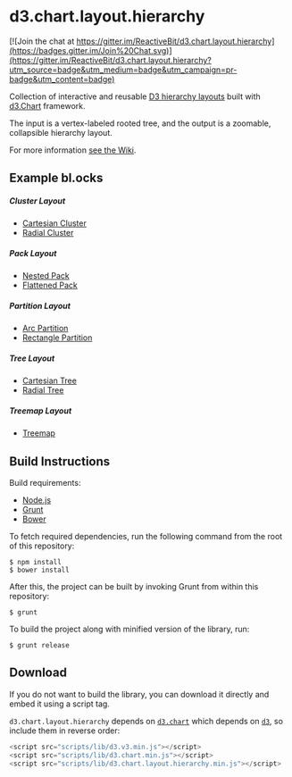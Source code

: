 
# d3.chart.layout.hierarchy

[![Join the chat at https://gitter.im/ReactiveBit/d3.chart.layout.hierarchy](https://badges.gitter.im/Join%20Chat.svg)](https://gitter.im/ReactiveBit/d3.chart.layout.hierarchy?utm_source=badge&utm_medium=badge&utm_campaign=pr-badge&utm_content=badge)

Collection of interactive and reusable [D3 hierarchy layouts](https://github.com/mbostock/d3/wiki/Hierarchy-Layout) built with [d3.Chart](http://misoproject.com/d3-chart/) framework.


The input is a vertex-labeled rooted tree, and the output is a zoomable, collapsible hierarchy layout.

For more information [see the Wiki](https://github.com/bansaghi/d3.chart.layout.hierarchy/wiki).

## Example bl.ocks

##### Cluster Layout
* [Cartesian Cluster](http://bl.ocks.org/bansaghi/ffc9d995f77e9ccd4ea9)
* [Radial Cluster](http://bl.ocks.org/bansaghi/e490c7c238a67a77996d)

##### Pack Layout
* [Nested Pack](http://bl.ocks.org/bansaghi/4b542562da43e1ae3e40)
* [Flattened Pack](http://bl.ocks.org/bansaghi/7588173d69ec85451ee2)

##### Partition Layout
* [Arc Partition](http://bl.ocks.org/bansaghi/2617fed0c286365c7f49)
* [Rectangle Partition](http://bl.ocks.org/bansaghi/4fde0154055c0f0580b7)

##### Tree Layout
* [Cartesian Tree](http://bl.ocks.org/bansaghi/b0e74b395d1909657ded)
* [Radial Tree](http://bl.ocks.org/bansaghi/f3cbb5e7b759b6a58aff)

##### Treemap Layout
* [Treemap](http://bl.ocks.org/bansaghi/5d24b37ebe077d4e919f)



## Build Instructions

Build requirements:

- [Node.js](http://nodejs.org)
- [Grunt](http://gruntjs.com)
- [Bower](http://bower.io/)

To fetch required dependencies, run the following command from the root of this repository:

    $ npm install
    $ bower install

After this, the project can be built by invoking Grunt from within this repository:

    $ grunt
    
To build the project along with minified version of the library, run:

    $ grunt release



## Download

If you do not want to build the library, you can download it directly and embed it using a script tag.

`d3.chart.layout.hierarchy` depends on [`d3.chart`](http://misoproject.com/d3-chart/) which depends on [`d3`](http://d3js.org/), so include them in reverse order:

```javascript
<script src="scripts/lib/d3.v3.min.js"></script>
<script src="scripts/lib/d3.chart.min.js"></script>
<script src="scripts/lib/d3.chart.layout.hierarchy.min.js"></script>
```
